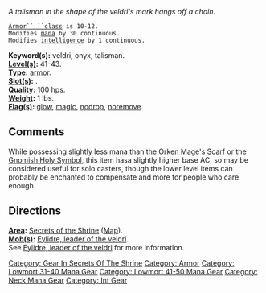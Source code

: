 *A talisman in the shape of the veldri's mark hangs off a chain.*

[`Armor`` ``class`](Armor_Values "wikilink")` is 10-12.`  
`Modifies `[`mana`](Mana_Points "wikilink")` by 30 continuous.`  
`Modifies `[`intelligence`](Intelligence "wikilink")` by 1 continuous.`

**Keyword(s):** veldri, onyx, talisman.  
**[Level(s)](Object_Level "wikilink"):** 41-43.  
**[Type](:Category:_Object_Types "wikilink"):**
[armor](:Category:_Armor "wikilink").  
**[Slot(s)](Object_Slots "wikilink"):** <worn around neck>.  
**[Quality](Object_Quality "wikilink"):** 100 hps.  
**[Weight](Object_Weight "wikilink"):** 1 lbs.  
**[Flag(s)](:Category:_Object_Flags "wikilink"):**
[glow](Glow_Flag "wikilink"), [magic](Magic_Flag "wikilink"),
[nodrop](NoDrop_Flag "wikilink"),
[noremove](NoRemove_Flag "wikilink").  

## Comments

While possessing slightly less mana than the [Orken Mage's
Scarf](Orken_Mage's_Scarf "wikilink") or the [Gnomish Holy
Symbol](Gnomish_Holy_Symbol "wikilink"), this item hasa slightly higher
base AC, so may be considered useful for solo casters, though the lower
level items can probably be enchanted to compensate and more for people
who care enough.

## Directions

**[Area](:Category:_Areas "wikilink"):** [Secrets of the
Shrine](:Category:_Secrets_Of_The_Shrine "wikilink")
([Map](Secrets_Of_The_Shrine_Map "wikilink")).  
**[Mob(s)](:Category:_Mobs "wikilink"):** [Eylidre, leader of the
veldri](Eylidre,_Leader_Of_The_Veldri "wikilink").  
See [Eylidre, leader of the
veldri](Eylidre,_Leader_Of_The_Veldri "wikilink") for more information.

[Category: Gear In Secrets Of The
Shrine](Category:_Gear_In_Secrets_Of_The_Shrine "wikilink") [Category:
Armor](Category:_Armor "wikilink") [Category: Lowmort 31-40 Mana
Gear](Category:_Lowmort_31-40_Mana_Gear "wikilink") [Category: Lowmort
41-50 Mana Gear](Category:_Lowmort_41-50_Mana_Gear "wikilink")
[Category: Neck Mana Gear](Category:_Neck_Mana_Gear "wikilink")
[Category: Int Gear](Category:_Int_Gear "wikilink")
